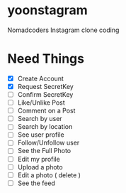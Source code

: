# yoonstagram
Nomadcoders Instagram clone coding


# Need Things
- [X] Create Account
- [X] Request SecretKey
- [ ] Confirm SecretKey
- [ ] Like/Unlike Post
- [ ] Comment on a Post
- [ ] Search by user
- [ ] Search by location
- [ ] See user profile
- [ ] Follow/Unfollow user
- [ ] See the Full Photo
- [ ] Edit my profile
- [ ] Upload a photo
- [ ] Edit a photo ( delete )
- [ ] See the feed